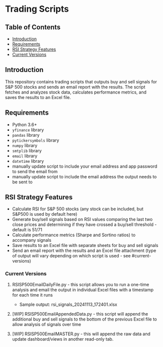 # Trading Scripts

## Table of Contents
- [Introduction](#introduction)
- [Requirements](#requirements)
- [RSI Strategy Features](#rsi-strategy-features)
- [Current Versions](#current-versions)

## Introduction
This repository contains trading scripts that outputs buy and sell signals for S&P 500 stocks and sends an email report with the results. The script fetches and analyzes stock data, calculates performance metrics, and saves the results to an Excel file.

## Requirements
- Python 3.6+
- `yfinance` library
- `pandas` library
- `pytickersymbols` library
- `numpy` library
- `smtplib` library
- `email` library
- `datetime` library
- manually update script to include your email address and app password to send the email from
- manually update script to include the email address the output needs to be sent to

## RSI Strategy Features
- Calculate RSI for S&P 500 stocks (any stock can be included, but S&P500 is used by default here)
- Generate buy/sell signals based on RSI values comparing the last two close prices and determining if they have crossed a buy/sell threshold - default is 51/71
- Calculate performance metrics (Sharpe and Sortino ratios) to accompany signals
- Save results to an Excel file with separate sheets for buy and sell signals
- Send an email report with the results and an Excel file attachment (type of output will vary depending on which script is used - see #current-versions)

### Current Versions
1. RSISP500EmailDailyFile.py - this script allows you to run a one-time analysis and email the output in individual Excel files with a timestamp for each time it runs
      - Sample output: rsi_signals_20241113_172401.xlsx
2. [WIP] RSISP500EmailAppendedData.py - this script will append the additional buy and sell signals to the bottom of the previous Excel file to allow analysis of signals over time

3. [WIP] RSISP500EmailMASTER.py - this will append the raw data and update dashboard/views in another read-only tab. 
